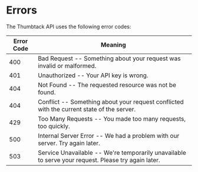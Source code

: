 # Errors

The Thumbtack API uses the following error codes:


Error Code | Meaning
---------- | -------
400 | Bad Request -- Something about your request was invalid or malformed.
401 | Unauthorized -- Your API key is wrong.
404 | Not Found -- The requested resource was not be found.
404 | Conflict -- Something about your request conflicted with the current state of the server.
429 | Too Many Requests -- You made too many requests, too quickly.
500 | Internal Server Error -- We had a problem with our server. Try again later.
503 | Service Unavailable -- We're temporarily unavailable to serve your request. Please try again later.
